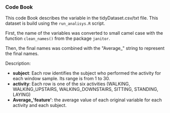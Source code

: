 ### Code Book

This code Book describes the variable in the tidyDataset.csv/txt file. This dataset is build using the `run_analisys.R` script.

First, the name of the variables was converted to small camel case with the function `clean_names()` from the package `janitor`.

Then, the final names was combined with the "Average_" string to represent the final names.

Description:

  - **subject**: Each row identifies the subject who performed the activity for each window sample. Its range is from 1 to 30.
  - **activity**: Each row is one of the six activities (WALKING, WALKING_UPSTAIRS, WALKING_DOWNSTAIRS, SITTING, STANDING, LAYING)
  - **Average_'feature'**: the average value of each original variable for each activity and each subject.